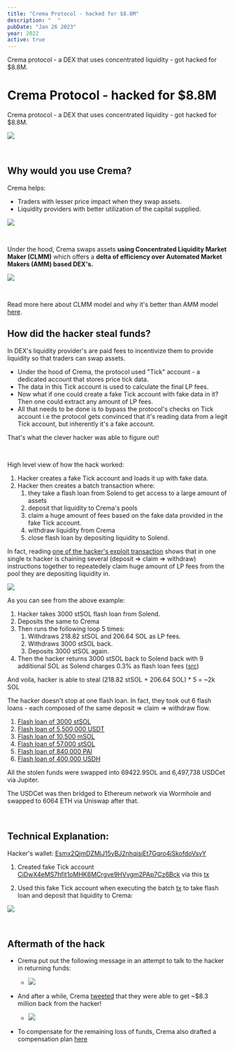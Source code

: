 ```yaml
---
title: "Crema Protocol - hacked for $8.8M"
description: "  "
pubDate: "Jan 26 2023"
year: 2022
active: true
---
```




Crema protocol - a DEX that uses concentrated liquidity - got hacked for $8.8M.

# Crema Protocol - hacked for $8.8M 

Crema protocol - a DEX that uses concentrated liquidity - got hacked for $8.8M. 

![](https://i.imgur.com/er3duwK.jpg)



<br> 

## Why would you use Crema? 

Crema helps: 
- Traders with lesser price impact when they swap assets.  
- Liquidity providers with better utilization of the capital supplied. 



![](https://i.imgur.com/SBiAgJu.jpg)


<br> 

Under the hood, Crema swaps assets **using Concentrated Liquidity Market Maker (CLMM)** which offers a **delta of efficiency over Automated Market Makers (AMM) based DEX's.**


![](https://i.imgur.com/Pgyqtcr.png)


<br> 

Read more here about CLMM model and why it's better than AMM model [here](https://gitbook.crema.finance/product/concentrated-liquidity-market-maker-clmm). 


## How did the hacker steal funds? 


In DEX's liquidity provider's are paid fees to incentivize them to provide liquidity so that traders can swap assets. 

* Under the hood of Crema, the protocol used "Tick" account - a dedicated account that stores price tick data. 
* The data in this Tick account is used to calculate the final LP fees. 
* Now what if one could create a fake Tick account with fake data in it? Then one could extract any amount of LP fees. 
* All that needs to be done is to bypass the protocol's checks on Tick account i.e the protocol gets convinced that it's reading data from a legit Tick account, but inherently it's a fake account. 


That's what the clever hacker was able to figure out! 

<br> 

High level view of how the hack worked:
1. Hacker creates a fake Tick account and loads it up with fake data. 
2. Hacker then creates a batch transaction where: 
    1. they take a flash loan from Solend to get access to a large amount of assets
    2. deposit that liquidity to Crema's pools
    3. claim a huge amount of fees based on the fake data provided in the fake Tick account. 
    4. withdraw liquidity from Crema 
    5. close flash loan by depositing liquidity to Solend. 


In fact, reading [one of the hacker's exploit transaction](https://solscan.io/tx/4FaMTKqha9Uw6hvxg5TQc5W7vRDKxVkfPn5GDMThGYSj3tgyCYSzXzQsAsT3dXDY6yZ26iYieV6bcV7bFDkTZ83W) shows that in one single tx hacker is chaining several (deposit => claim => withdraw) instructions together to repeatedely claim huge amount of LP fees from the pool they are depositing liquidity in. 


![](https://i.imgur.com/im5IGol.png)

As you can see from the above example: 
1. Hacker takes 3000 stSOL flash loan from Solend. 
2. Deposits the same to Crema 
3. Then runs the following loop 5 times: 
    1. Withdraws 218.82 stSOL and 206.64 SOL as LP fees.   
    3. Withdraws 3000 stSOL back. 
    4. Deposits 3000 stSOL again. 
5. Then the hacker returns 3000 stSOL back to Solend back with 9 additional SOL as Solend charges 0.3% as flash loan fees ([src](https://github.com/solendprotocol/solana-program-library/blob/5a53f75df4b6ce354e8274e5bee9e12af20ecae8/token-lending/cli/src/main.rs#L96))

And voila, hacker is able to steal (218.82 stSOL + 206.64 SOL) * 5 = ~2k SOL 


The hacker doesn't stop at one flash loan. In fact, they took out 6 flash loans - each composed of the same deposit => claim => withdraw flow. 

1. [Flash loan of 3000 stSOL](https://solscan.io/tx/4FaMTKqha9Uw6hvxg5TQc5W7vRDKxVkfPn5GDMThGYSj3tgyCYSzXzQsAsT3dXDY6yZ26iYieV6bcV7bFDkTZ83W)
2. [Flash loan of 5,500,000 USDT](https://solscan.io/tx/2TLDzCCFQ2LdApQBhnXBdbYF7ebTmBgZ8MtQFjYE29BbBxHdBgAmyikmK2s76xQRQErPmR8KsE9jLFnJbJHy3Mvn)
3. [Flash loan of 10,500 mSOL](https://solscan.io/tx/5iTy2smznuB2iQ9rgxP2YmEEGcv8bSvjqntiX8Vscxfr4Jakfnu5wZf1XJ86Xv79wwp1LeXCa6A9L9TLJ3TAoMhh) 
4. [Flash loan of 57,000 stSOL](https://solscan.io/tx/4q5Hs4N2FS6BeuyvgHLCgH6bKzdnAvKuLm59kxSt4REafve2ZqDt7qxVRvWwWk3jQCyhGfKwWsJFeHueXJF5Hrs9)
5. [Flash loan of 840,000 PAI](https://solscan.io/tx/pit8jmLpxF2bsHTfeQngUM7sR6cvbwXynYnCUHUjybiKaLPKPcRbCFQeoK2pdtquvybSaqpvk4jHJ7GuAb9xn5u)
6. [Flash loan of 400,000 USDH]()


All the stolen funds were swapped into 69422.9SOL and 6,497,738 USDCet via Jupiter. 

The USDCet was then bridged to Ethereum network via Wormhole and swapped to 6064 ETH via Uniswap after that.



<br> 





## Technical Explanation: 


Hacker's wallet: [Esmx2QjmDZMjJ15yBJ2nhqisjEt7Gqro4jSkofdoVsvY](https://solana.fm/address/Esmx2QjmDZMjJ15yBJ2nhqisjEt7Gqro4jSkofdoVsvY)





1. Created fake Tick account [CiDwX4eMS7hfit1oMHK6MCrgve9HVvgm2PAp7Cz6Bck](https://explorer.solana.com/address/CiDwX4eMS7hfit1oMHK6MCrgve9HVvgm2PAp7Cz6Bck) via this [tx](https://solana.fm/tx/JdorRBPfKNWnZNhWcjwc9Uz5yYaA15CVjT8kLM12tVUqZUu28CqtVEuJ5KpjWHJmVtL7j7sQVhPHHrByhNEKqej)

2. Used this fake Tick account when executing the batch [tx](https://solscan.io/tx/4FaMTKqha9Uw6hvxg5TQc5W7vRDKxVkfPn5GDMThGYSj3tgyCYSzXzQsAsT3dXDY6yZ26iYieV6bcV7bFDkTZ83W) to take flash loan and deposit that liquidity to Crema: 

![](https://i.imgur.com/bTouTKs.png)

<br> 


## Aftermath of the hack


* Crema put out the following message in an attempt to talk to the hacker in returning funds: 
    * ![](https://i.imgur.com/KBp0wlZ.png)

* And after a while, Crema [tweeted](https://twitter.com/Crema_Finance/status/1544792330674135040) that they were able to get ~$8.3 million back from the hacker!  
    * ![](https://i.imgur.com/8siN3ij.png)

* To compensate for the remaining loss of funds, Crema also drafted a compensation plan [here](https://medium.com/@Crema.finance/the-compensation-plan-regarding-cremas-exploit-incident-62fb9ba4c4bc)
